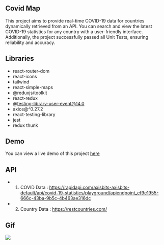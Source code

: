 ## Covid Map

This project aims to provide real-time COVID-19 data for countries dynamically retrieved from an API.
You can search and view the latest COVID-19 statistics for any country with a user-friendly interface.
Additionally, the project successfully passed all Unit Tests, ensuring reliability and accuracy.


## Libraries

- react-router-dom
- react-icons
- tailwind
- react-simple-maps
- @reduxjs/toolkit
- react-redux
- @testing-library-user-event@14.0
- axios@^0.27.2
- react-testing-library
- jest
- redux thunk

## Demo

You can view a live demo of this project [here](https://suzanailieva.github.io/Covid-Map)


## API

- 1. COVID Data : https://rapidapi.com/axisbits-axisbits-default/api/covid-19-statistics/playground/apiendpoint_ef9e1955-666c-43ba-9b5c-4b463ae316dc

- 2. Country Data : https://restcountries.com/

## Gif

![](/public/covid.gif)